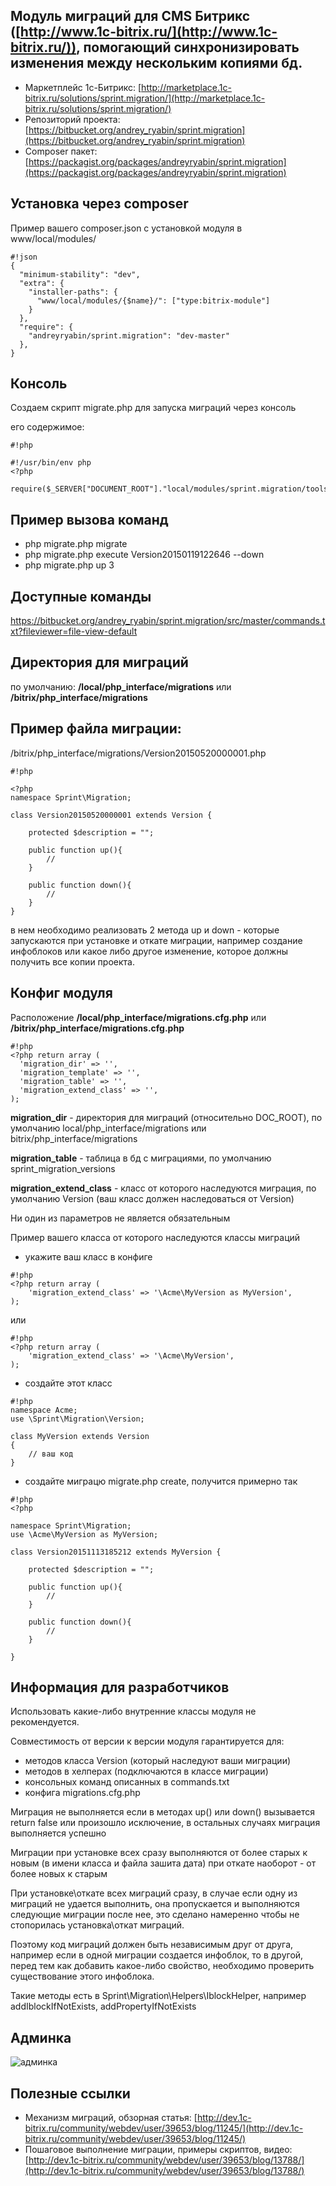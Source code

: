 Модуль миграций для CMS Битрикс ([http://www.1c-bitrix.ru/](http://www.1c-bitrix.ru/)), помогающий синхронизировать изменения между нескольким копиями бд.
--------------------------------------------------------------------------------------------------------
* Маркетплейс 1с-Битрикс: [http://marketplace.1c-bitrix.ru/solutions/sprint.migration/](http://marketplace.1c-bitrix.ru/solutions/sprint.migration/)
* Репозиторий проекта: [https://bitbucket.org/andrey_ryabin/sprint.migration](https://bitbucket.org/andrey_ryabin/sprint.migration)
* Composer пакет: [https://packagist.org/packages/andreyryabin/sprint.migration](https://packagist.org/packages/andreyryabin/sprint.migration)

Установка через composer
-------------------------
Пример вашего composer.json с установкой модуля в www/local/modules/
```
#!json
{
  "minimum-stability": "dev",
  "extra": {
    "installer-paths": {
      "www/local/modules/{$name}/": ["type:bitrix-module"]
    }
  },
  "require": {
    "andreyryabin/sprint.migration": "dev-master"
  },
}

```




Консоль
-------------------------
Создаем скрипт migrate.php для запуска миграций через консоль

его содержимое:


```
#!php

#!/usr/bin/env php
<?php

require($_SERVER["DOCUMENT_ROOT"]."local/modules/sprint.migration/tools/migrate.php");

```

Пример вызова команд
-------------------------
* php migrate.php migrate
* php migrate.php execute Version20150119122646 --down
* php migrate.php up 3

Доступные команды
-------------------------
https://bitbucket.org/andrey_ryabin/sprint.migration/src/master/commands.txt?fileviewer=file-view-default


Директория для миграций
-------------------------
по умолчанию: **/local/php_interface/migrations** или **/bitrix/php_interface/migrations**


Пример файла миграции:
-------------------------
/bitrix/php_interface/migrations/Version20150520000001.php

```
#!php

<?php
namespace Sprint\Migration;

class Version20150520000001 extends Version {

    protected $description = "";

    public function up(){
        //
    }

    public function down(){
        //
    }
}
```

в нем необходимо реализовать 2 метода up и down - которые запускаются при установке и откате миграции,
например создание инфоблоков или какое либо другое изменение, которое должны получить все копии проекта.



Конфиг модуля
-------------------------
Расположение
**/local/php_interface/migrations.cfg.php** или **/bitrix/php_interface/migrations.cfg.php**

```
#!php
<?php return array (
  'migration_dir' => '',
  'migration_template' => '',
  'migration_table' => '',
  'migration_extend_class' => '',
);
```

**migration_dir** - директория для миграций (относительно DOC_ROOT), по умолчанию local/php_interface/migrations или bitrix/php_interface/migrations

**migration_table** - таблица в бд с миграциями, по умолчанию sprint_migration_versions

**migration_extend_class** - класс от которого наследуются миграция, по умолчанию Version (ваш класс должен наследоваться от Version)


Ни один из параметров не является обязательным

Пример вашего класса от которого наследуются классы миграций

* укажите ваш класс в конфиге
```
#!php
<?php return array (
    'migration_extend_class' => '\Acme\MyVersion as MyVersion',
);
```
или

```
#!php
<?php return array (
    'migration_extend_class' => '\Acme\MyVersion',
);
```

* создайте этот класс
```
#!php
namespace Acme;
use \Sprint\Migration\Version;

class MyVersion extends Version
{
    // ваш код
}
```

* создайте миграцю migrate.php create, получится примерно так
```
#!php
<?php

namespace Sprint\Migration;
use \Acme\MyVersion as MyVersion;

class Version20151113185212 extends MyVersion {

    protected $description = "";

    public function up(){
        //
    }

    public function down(){
        //
    }

}
```


Информация для разработчиков
--------------------------------
Использовать какие-либо внутренние классы модуля не рекомендуется.

Совместимость от версии к версии модуля гарантируется для:
* методов класса Version (который наследуют ваши миграции)
* методов в хелперах (подключаются в классе миграции)
* консольных команд описанных в commands.txt
* конфига migrations.cfg.php

Миграция не выполняется если в методах up() или down()
вызывается return false или произошло исключение, в остальных случаях миграция выполняется успешно

Миграции при установке всех сразу выполняются от более старых к новым (в имени класса и файла зашита дата)
при откате наоборот - от более новых к старым

При установке\откате всех миграций сразу, в случае если одну из миграций не удается выполнить, она пропускается и выполняются следующие миграции после нее, это сделано намеренно чтобы не стопорилась установка\откат миграций. 

Поэтому код миграций должен быть независимым друг от друга, например если в одной миграции создается инфоблок, то в другой, перед тем как добавить какое-либо свойство, необходимо проверить существование этого инфоблока.

Такие методы есть в Sprint\Migration\Helpers\IblockHelper, например addIblockIfNotExists, addPropertyIfNotExists



Админка
-------------------------
![админка](https://bitbucket.org/repo/aejkky/images/1841502107-gkrDVvOs9MQ62p.jpg)

Полезные ссылки
-------------------------
* Механизм миграций, обзорная статья: [http://dev.1c-bitrix.ru/community/webdev/user/39653/blog/11245/](http://dev.1c-bitrix.ru/community/webdev/user/39653/blog/11245/)
* Пошаговое выполнение миграции, примеры скриптов, видео: [http://dev.1c-bitrix.ru/community/webdev/user/39653/blog/13788/](http://dev.1c-bitrix.ru/community/webdev/user/39653/blog/13788/)